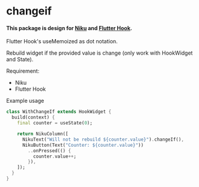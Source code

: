 # changeif
#### This package is design for [Niku](https://pub.dev/packages/niku) and [Flutter Hook](https://pub.dev/packages/flutter_hooks).
Flutter Hook's useMemoized as dot notation.

Rebuild widget if the provided value is change (only work with HookWidget and State).

Requirement:
- Niku
- Flutter Hook

Example usage
```dart
class WithChangeIf extends HookWidget {
  build(context) {
    final counter = useState(0);

    return NikuColumn([
      NikuText("Will not be rebuild ${counter.value}").changeIf(),
      NikuButton(Text("Counter: ${counter.value}"))
        ..onPressed(() {
          counter.value++;
        }),
    ]);
  }
}
```
